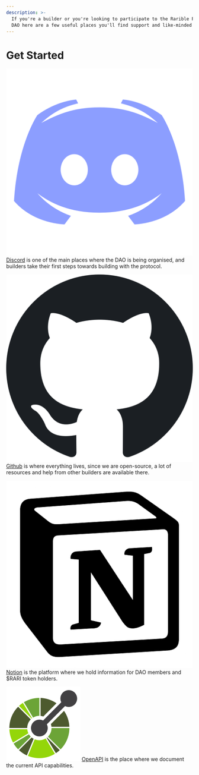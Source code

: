 ```yaml
---
description: >-
  If you're a builder or you're looking to participate to the Rarible Protocol
  DAO here are a few useful places you'll find support and like-minded builders.
---
```


# Get Started

![](<../.gitbook/assets/image (8).png>) [Discord](https://discord.gg/3ByePUMAvB) is one of the main places where the DAO is being organised, and builders take their first steps towards building with the protocol.&#x20;

![](<../.gitbook/assets/image (11).png>)[Github](https://github.com/rarible) is where everything lives, since we are open-source, a lot of resources and help from other builders are available there.&#x20;

![](<../.gitbook/assets/image (9).png>) [Notion](https://rarible-protocol.notion.site/rarible-protocol/Rarible-Protocol-DAO-f89d6db21a9d4c199eb30051fceb9a0a) is the platform where we hold information for DAO members and $RARI token holders.

![](<../.gitbook/assets/image (2) (1).png>) [OpenAPI](https://ethereum-api.rarible.org/v0.1/doc) is the place where we document the current API capabilities.
